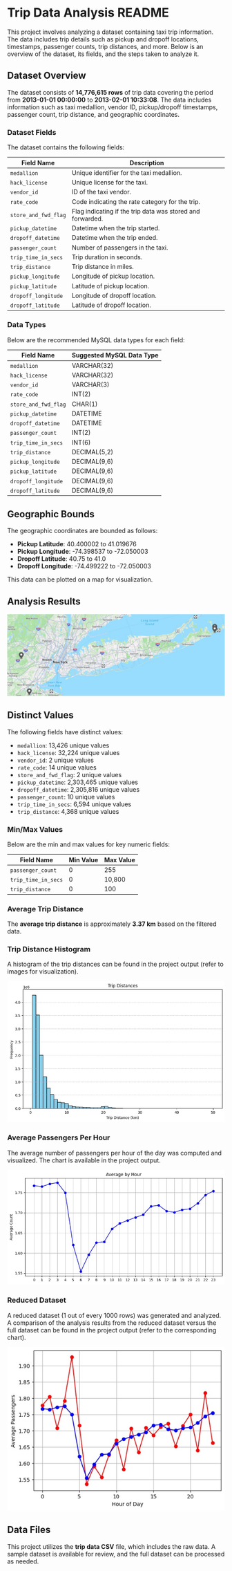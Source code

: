 
# Trip Data Analysis README

This project involves analyzing a dataset containing taxi trip information. The data includes trip details such as pickup and dropoff locations, timestamps, passenger counts, trip distances, and more. Below is an overview of the dataset, its fields, and the steps taken to analyze it.


## Dataset Overview

The dataset consists of **14,776,615 rows** of trip data covering the period from **2013-01-01 00:00:00** to **2013-02-01 10:33:08**. The data includes information such as taxi medallion, vendor ID, pickup/dropoff timestamps, passenger count, trip distance, and geographic coordinates.

### Dataset Fields

The dataset contains the following fields:

| **Field Name**            | **Description**                                       |
|---------------------------|-------------------------------------------------------|
| `medallion`                | Unique identifier for the taxi medallion.             |
| `hack_license`             | Unique license for the taxi.                          |
| `vendor_id`                | ID of the taxi vendor.                                |
| `rate_code`                | Code indicating the rate category for the trip.       |
| `store_and_fwd_flag`       | Flag indicating if the trip data was stored and forwarded. |
| `pickup_datetime`          | Datetime when the trip started.                       |
| `dropoff_datetime`         | Datetime when the trip ended.                         |
| `passenger_count`          | Number of passengers in the taxi.                     |
| `trip_time_in_secs`        | Trip duration in seconds.                             |
| `trip_distance`            | Trip distance in miles.                               |
| `pickup_longitude`         | Longitude of pickup location.                         |
| `pickup_latitude`          | Latitude of pickup location.                          |
| `dropoff_longitude`        | Longitude of dropoff location.                        |
| `dropoff_latitude`         | Latitude of dropoff location.                         |

### Data Types

Below are the recommended MySQL data types for each field:

| **Field Name**            | **Suggested MySQL Data Type**                           |
|---------------------------|---------------------------------------------------------|
| `medallion`                | VARCHAR(32)                                              |
| `hack_license`             | VARCHAR(32)                                              |
| `vendor_id`                | VARCHAR(3)                                               |
| `rate_code`                | INT(2)                                                   |
| `store_and_fwd_flag`       | CHAR(1)                                                  |
| `pickup_datetime`          | DATETIME                                                 |
| `dropoff_datetime`         | DATETIME                                                 |
| `passenger_count`          | INT(2)                                                   |
| `trip_time_in_secs`        | INT(6)                                                   |
| `trip_distance`            | DECIMAL(5,2)                                             |
| `pickup_longitude`         | DECIMAL(9,6)                                             |
| `pickup_latitude`          | DECIMAL(9,6)                                             |
| `dropoff_longitude`        | DECIMAL(9,6)                                             |
| `dropoff_latitude`         | DECIMAL(9,6)                                             |

## Geographic Bounds

The geographic coordinates are bounded as follows:

- **Pickup Latitude**: 40.400002 to 41.019676
- **Pickup Longitude**: -74.398537 to -72.050003
- **Dropoff Latitude**: 40.75 to 41.0
- **Dropoff Longitude**: -74.499222 to -72.050003

This data can be plotted on a map for visualization.

## Analysis Results

<img src="image1.jpeg" alt="1">

##  Distinct Values

The following fields have distinct values:
- `medallion`: 13,426 unique values
- `hack_license`: 32,224 unique values
- `vendor_id`: 2 unique values
- `rate_code`: 14 unique values
- `store_and_fwd_flag`: 2 unique values
- `pickup_datetime`: 2,303,465 unique values
- `dropoff_datetime`: 2,305,816 unique values
- `passenger_count`: 10 unique values
- `trip_time_in_secs`: 6,594 unique values
- `trip_distance`: 4,368 unique values

### Min/Max Values

Below are the min and max values for key numeric fields:

| **Field Name**         | **Min Value**    | **Max Value**    |
|------------------------|------------------|------------------|
| `passenger_count`      | 0                | 255              |
| `trip_time_in_secs`    | 0                | 10,800           |
| `trip_distance`        | 0                | 100              |

### Average Trip Distance

The **average trip distance** is approximately **3.37 km** based on the filtered data.

### Trip Distance Histogram

A histogram of the trip distances can be found in the project output (refer to images for visualization).

<img src="image2.jpeg" alt="1">

### Average Passengers Per Hour

The average number of passengers per hour of the day was computed and visualized. The chart is available in the project output.

<img src="image3.jpeg" alt="1">

### Reduced Dataset

A reduced dataset (1 out of every 1000 rows) was generated and analyzed. A comparison of the analysis results from the reduced dataset versus the full dataset can be found in the project output (refer to the corresponding chart).

<img src="image4.jpeg" alt="1">

## Data Files

This project utilizes the **trip data CSV** file, which includes the raw data. A sample dataset is available for review, and the full dataset can be processed as needed.

